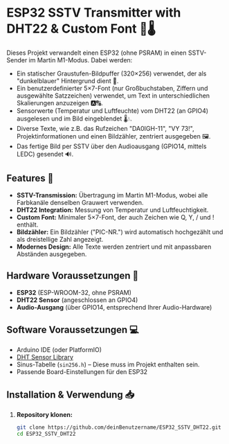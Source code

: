 # ESP32 SSTV Transmitter with DHT22 & Custom Font 📡🌡️

Dieses Projekt verwandelt einen ESP32 (ohne PSRAM) in einen SSTV-Sender im Martin M1-Modus. Dabei werden:

- Ein statischer Graustufen-Bildpuffer (320×256) verwendet, der als "dunkelblauer" Hintergrund dient 🎨.
- Ein benutzerdefinierter 5×7-Font (nur Großbuchstaben, Ziffern und ausgewählte Satzzeichen) verwendet, um Text in unterschiedlichen Skalierungen anzuzeigen 🅰️🔠.
- Sensorwerte (Temperatur und Luftfeuchte) vom DHT22 (an GPIO4) ausgelesen und im Bild eingeblendet 🌡️💧.
- Diverse Texte, wie z.B. das Rufzeichen "DA0IGH-11", "VY 73!", Projektinformationen und einen Bildzähler, zentriert ausgegeben 🖼️.
- Das fertige Bild per SSTV über den Audioausgang (GPIO14, mittels LEDC) gesendet 🔊.

## Features 🚀

- **SSTV-Transmission:** Übertragung im Martin M1-Modus, wobei alle Farbkanäle denselben Grauwert verwenden.
- **DHT22 Integration:** Messung von Temperatur und Luftfeuchtigkeit.
- **Custom Font:** Minimaler 5×7-Font, der auch Zeichen wie Q, Y, / und ! enthält.
- **Bildzähler:** Ein Bildzähler ("PIC-NR.") wird automatisch hochgezählt und als dreistellige Zahl angezeigt.
- **Modernes Design:** Alle Texte werden zentriert und mit anpassbaren Abständen ausgegeben.

## Hardware Voraussetzungen 🔧

- **ESP32** (ESP-WROOM-32, ohne PSRAM)
- **DHT22 Sensor** (angeschlossen an GPIO4)
- **Audio-Ausgang** (über GPIO14, entsprechend Ihrer Audio-Hardware)

## Software Voraussetzungen 💻

- Arduino IDE (oder PlatformIO)
- [DHT Sensor Library](https://github.com/adafruit/DHT-sensor-library)
- Sinus-Tabelle (`sin256.h`) – Diese muss im Projekt enthalten sein.
- Passende Board-Einstellungen für den ESP32

## Installation & Verwendung 📥

1. **Repository klonen:**

   ```bash
   git clone https://github.com/deinBenutzername/ESP32_SSTV_DHT22.git
   cd ESP32_SSTV_DHT22
